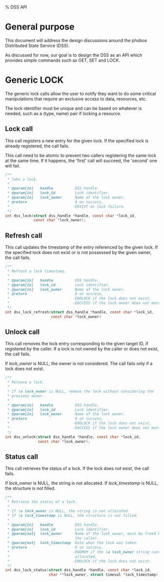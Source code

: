 % DSS API

# General purpose
This document will address the design discussions around the phobos Distributed
State Service (DSS).

As discussed for now, our goal is to design the DSS as an API which provides
simple commands such as GET, SET and LOCK.

# Generic LOCK
The generic lock calls allow the user to notify they want to do some critical
manipulations that require an exclusive access to data, resources, etc.

The lock identifier must be unique and can be based on whatever is needed,
such as a (type, name) pair if locking a resource.

## Lock call
This call registers a new entry for the given lock. If the specified lock is
already registered, the call fails.

This call need to be atomic to prevent two callers registering the same lock at
the same time. If it happens, the 'first' call will succeed, the 'second' one
will fail.

```c
/**
 * Take a lock.
 *
 * @param[in]   handle          DSS handle.
 * @param[in]   lock_id         Lock identifier.
 * @param[in]   lock_owner      Name of the lock owner.
 * @return                      0 on success,
 *                             -EEXIST on lock failure.
 */
int dss_lock(struct dss_handle *handle, const char *lock_id,
             const char *lock_owner);
```

## Refresh call
This call updates the timestamp of the entry referenced by the given lock. If
the specified lock does not exist or is not possessed by the given owner,
the call fails.

```c
/**
 * Refresh a lock timestamp.
 *
 * @param[in]   handle          DSS handle.
 * @param[in]   lock_id         Lock identifier.
 * @param[in]   lock_owner      Name of the lock owner.
 * @return                      0 on success,
 *                             -ENOLOCK if the lock does not exist,
 *                             -EACCESS if the lock owner does not match.
 */
int dss_lock_refresh(struct dss_handle *handle, const char *lock_id,
                     const char *lock_owner)
```

## Unlock call
This call removes the lock entry corresponding to the given target ID, if
registered by the caller. If a lock is not owned by the caller or does not
exist, the call fails.

If _lock_owner_ is NULL, the owner is not considered. The call fails only if
a lock does not exist.

```c
/**
 * Release a lock.
 *
 * If \a lock_owner is NULL, remove the lock without considering the
 * previous owner.
 *
 * @param[in]   handle          DSS handle.
 * @param[in]   lock_id         Lock identifier.
 * @param[in]   lock_owner      Name of the lock owner.
 * @return                      0 on success,
 *                             -ENOLOCK if the lock does not exist,
 *                             -EACCESS if the lock owner does not match.
 */
int dss_unlock(struct dss_handle *handle, const char *lock_id,
               const char *lock_owner);
```

## Status call
This call retrieves the status of a lock. If the lock does not exist, the call
fails.

If _lock_owner_ is NULL, the string is not allocated.
If _lock_timestamp_ is NULL, the structure is not filled.

```c
/**
 * Retrieve the status of a lock.
 *
 * If \a lock_owner is NULL, the string is not allocated.
 * If \a lock_timestamp is NULL, the structure is not filled.
 *
 * @param[in]   handle          DSS handle.
 * @param[in]   lock_id         Lock identifier.
 * @param[out]  lock_owner      Name of the lock owner, must be freed by
 *                              the caller.
 * @param[out]  lock_timestamp  Date when the lock was taken.
 * @return                      0 on success,
 *                             -ENOMEM if the \a lock_owner string cannot be
 *                              allocated,
 *                             -ENOLOCK if the lock does not exist.
 */
int dss_lock_status(struct dss_handle *handle, const char *lock_id,
                    char **lock_owner, struct timeval *lock_timestamp);
```
